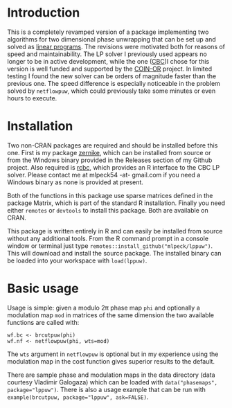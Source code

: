 # Introduction

This is a completely revamped version of a package implementing two algorithms for two dimensional phase unwrapping that can be set up and solved as [linear programs](https://en.wikipedia.org/wiki/Linear_programming). The revisions were motivated both for reasons of speed and maintainability. The LP solver I previously used appears no longer to be in active development, while the one ([CBC](https://github.com/coin-or/Cbc))I chose for this version is well funded and supported by the [COIN-OR](https://www.coin-or.org/) project. In limited testing I found the new solver can be orders of magnitude faster than the previous one. The speed difference is especially noticeable in the problem solved by `netflowpuw`, which could previously take some minutes or even hours to execute.

# Installation

Two non-CRAN packages are required and should be installed before this one. First is my package [zernike](https://github.com/mlpeck/zernike), which can be installed from source or from the Windows binary provided in the Releases section of my Github project. Also required is [rcbc](https://dirkschumacher.github.io/rcbc/index.html), which provides an R interface to the CBC LP solver. Please contact me at mlpeck54 -at- gmail.com if you need a Windows binary as none is provided at present.

Both of the functions in this package use sparse matrices defined in the package Matrix, which is part of the standard R installation. Finally you need either `remotes` or `devtools` to install this package. Both are available on CRAN.

This package is written entirely in R and can easily be installed from source without any additional tools. From the R command prompt in a console window or terminal just type `remotes::install_github("mlpeck/lppuw")`. This will download and install the source package. The installed binary can be loaded into your workspace with `load(lppuw)`.

# Basic usage

Usage is simple: given a modulo 2&pi; phase map `phi` and optionally a modulation map `mod` in matrices of the same dimension the two available functions are called with:

```
wf.bc <- brcutpuw(phi)
wf.nf <- netflowpuw(phi, wts=mod)
```

The `wts` argument in `netflowpuw` is optional but in my experience using the modulation map in the cost function gives superior results to the default.

There are sample phase and modulation maps in the data directory (data courtesy Vladimir Galogaza) which can be loaded with `data("phasemaps", package="lppuw")`. There is also a usage example that can be run with `example(brcutpuw, package="lppuw", ask=FALSE)`.

